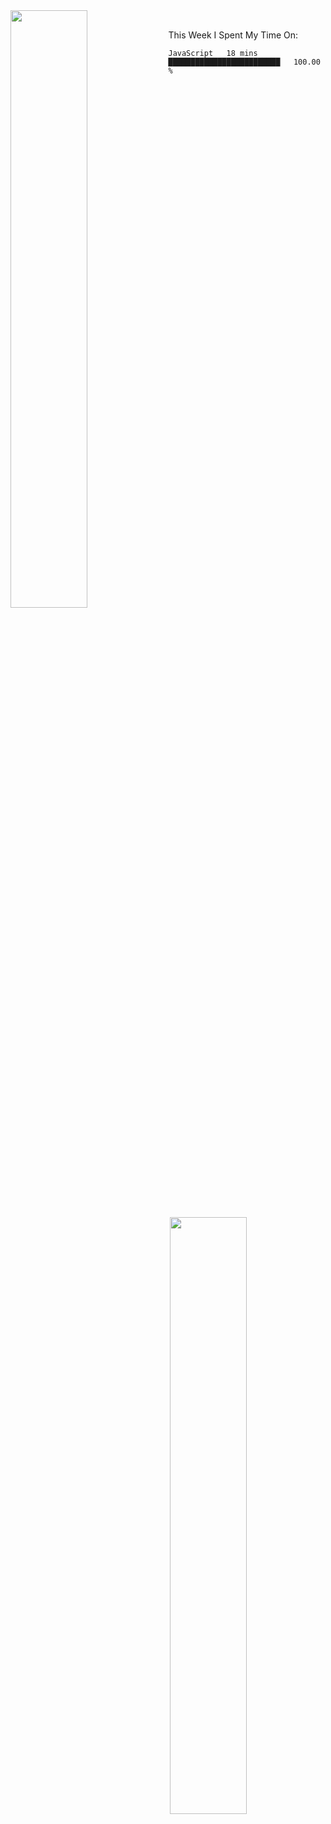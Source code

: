 <div>
  <img align="left" width="49.5%" padding="0px 0px 0px 0px" src="https://github-readme-streak-stats.herokuapp.com?user=awctw&theme=tokyonight&hide_border=true&date_format=M%20j%5B%2C%20Y%5D)" />
  <img align="right" width="49.5%" src="https://media4.giphy.com/media/LMcB8XospGZO8UQq87/giphy.gif?cid=790b7611e4b3dd4e9f7d478e006635e3dec2bb84323f1427&amp;rid=giphy.gif&amp;ct=g" />
</div>

<br />

<div>
<p align="left"> This Week I Spent My Time On: </p>

<!--START_SECTION:waka-->
```text
JavaScript   18 mins         █████████████████████████   100.00 % 
```
<!--END_SECTION:waka-->
</div>
